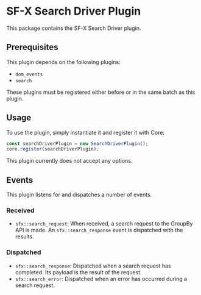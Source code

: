 # SF-X Search Driver Plugin

This package contains the SF-X Search Driver plugin.

## Prerequisites

This plugin depends on the following plugins:

- `dom_events`
- `search`

These plugins must be registered either before or in the same batch as
this plugin.

## Usage

To use the plugin, simply instantiate it and register it with Core:

```js
const searchDriverPlugin = new SearchDriverPlugin();
core.register(searchDriverPlugin);
```

This plugin currently does not accept any options.

## Events

This plugin listens for and dispatches a number of events.

### Received

* `sfx::search_request`: When received, a search request to the GroupBy
  API is made. An `sfx::search_response` event is dispatched with the
  results.

### Dispatched

* `sfx::search_response`: Dispatched when a search request has
  completed. Its payload is the result of the request.
* `sfx::search_error`: Dispatched when an error has occurred during a
  search request.
